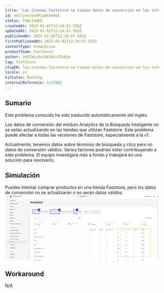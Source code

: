 ```yaml
---
title: "Las tiendas Faststore no tienen datos de conversión en los informes de Búsqueda Inteligente"
id: mnClyevcSuHP1yOX4kWtA
status: PUBLISHED
createdAt: 2025-01-02T12:24:52.336Z
updatedAt: 2025-01-02T12:24:57.503Z
publishedAt: 2025-01-02T12:24:57.503Z
firstPublishedAt: 2025-01-02T12:24:57.503Z
contentType: knownIssue
productTeam: FastStore
author: 2mXZkbi0oi061KicTExNjo
tag: FastStore
slugEN: las-tiendas-faststore-no-tienen-datos-de-conversion-en-los-informes-de-busqueda-inteligente
locale: es
kiStatus: Backlog
internalReference: 1157002
---
```


## Sumario

<div class="alert alert-info">
  <p>Este problema conocido ha sido traducido automáticamente del inglés.</p>
</div>


Los datos de conversión del módulo Analytics de la Búsqueda Inteligente no se están actualizando en las tiendas que utilizan Faststore. Este problema puede afectar a todas las versiones de Faststore, especialmente a la v1.

Actualmente, tenemos datos sobre términos de búsqueda y clics pero no datos de conversión válidos. Varios factores podrían estar contribuyendo a este problema. El equipo investigará más a fondo y trabajará en una solución para resolverlo.


##

## Simulación


Puedes intentar comprar productos en una tienda Faststore, pero los datos de conversión no se actualizarán o no serán datos válidos.
 ![](https://raw.githubusercontent.com/vtexdocs/help-center-content/refs/heads/main/docs/es/known-issues/FastStore/las-tiendas-faststore-no-tienen-datos-de-conversion-en-los-informes-de-busqueda-inteligente_1.png)



## Workaround


N/A





